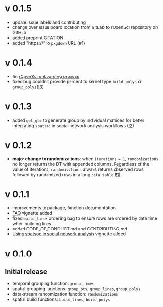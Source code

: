 # v 0.1.5
* update issue labels and contributing
* change over issue board location from GitLab to rOpenSci repository on GitHub
* added preprint CITATION
* added "https://" to `pkgdown` URL (#1)

# v 0.1.4
* fin [rOpenSci onboarding process](https://github.com/ropensci/onboarding/issues/237)
* fixed bug couldn't provide percent to kernel type `build_polys` or `group_polys`([!3](https://gitlab.com/robit.a/spatsoc/merge_requests/3))


# v 0.1.3
* added `get_gbi` to generate group by individual matrices for better integrating `spatsoc` in social network analysis workflows ([!2](https://gitlab.com/robit.a/spatsoc/merge_requests/2))


# v 0.1.2

* **major change to randomizations**: when `iterations = 1`, `randomizations` no longer returns the DT with appended columns. Regardless of the value of iterations, `randomizations` always returns observed rows followed by randomized rows in a long `data.table` ([!1](https://gitlab.com/robit.a/spatsoc/merge_requests/1)). 

# v 0.1.1

* improvements to package, function documentation
* [FAQ](https://spatsoc.gitlab.io/articles/faq.html) vignette added
* fixed `build_lines` ordering bug to ensure rows are ordered by date time when building lines
* added CODE_OF_CONDUCT.md and CONTRIBUTING.md
* [Using spatsoc in social network analysis](https://spatsoc.gitlab.io/articles/using-in-sna.html) vignette added

# v 0.1.0 

## Initial release

* temporal grouping function: `group_times`
* spatial grouping functions: `group_pts`, `group_lines`, `group_polys`
* data-stream randomization function: `randomizations`
* spatial build functions: `build_lines`, `build_polys`
